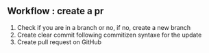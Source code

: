 ## Workflow : create a pr

1. Check if you are in a branch or no, if no, create a new branch
2. Create clear commit following commitizen syntaxe for the update
3. Create pull request on GitHub
